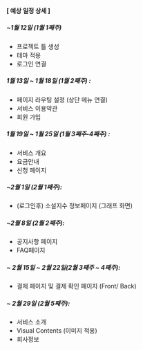 #### [ 예상 일정 상세 ] 

##### ~1월 12일 (1월 1째주)
- 프로젝트 틀 생성
- 테마 적용
- 로그인 연결

##### 1월 13일 ~ 1월 18일 (1월 2째주) :
- 페이지 라우팅 설정 (상단 메뉴 연결) 
- 서비스 이용약관 
- 회원 가입

##### 1월 19일 ~ 1월 25일 (1월 3째주-4째주) :
- 서비스 개요
- 요금안내
- 신청 페이지

##### ~2월 1일 (2월 1째주):
- (로그인후) 소설지수 정보페이지 (그래프 화면)

##### ~2월 8일 (2월 2째주):
- 공지사항 페이지
- FAQ페이지

##### ~ 2월 15일 ~ 2월 22일(2월 3째주 ~ 4째주):
- 결제 페이지 및 결제 확인 페이지 (Front/ Back)

##### ~ 2월 29일 (2월 5째주):
- 서비스 소개 
- Visual Contents (이미지 적용)
- 회사정보
